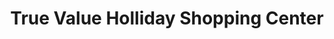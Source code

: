 ---
title: "True Value Holliday Shopping Center"
url: /montello/true-value-holliday-shopping-center/
shop: Lebensmittel
---